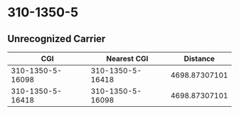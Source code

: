 # 310-1350-5
## Unrecognized Carrier


| CGI | Nearest CGI | Distance |
|-----|-------------|----------|
| 310-1350-5-16098 | 310-1350-5-16418 | 4698.87307101 |
| 310-1350-5-16418 | 310-1350-5-16098 | 4698.87307101 |

